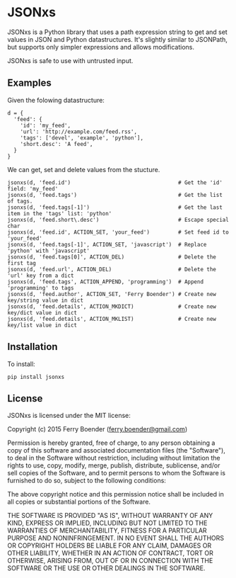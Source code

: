 JSONxs
======

JSONxs is a Python library that uses a path expression string to get and set
values in JSON and Python datastructures. It's slightly similar to JSONPath,
but supports only simpler expressions and allows modifications.

JSONxs is safe to use with untrusted input.

Examples
--------

Given the folowing datastructure:

    d = {
      'feed': {
        'id': 'my_feed',
        'url': 'http://example.com/feed.rss',
        'tags': ['devel', 'example', 'python'],
        'short.desc': 'A feed',
      }
    }

We can get, set and delete values from the stucture.

    jsonxs(d, 'feed.id')                                  # Get the 'id' field: 'my_feed'
    jsonxs(d, 'feed.tags')                                # Get the list of tags.
    jsonxs(d, 'feed.tags[-1]')                            # Get the last item in the 'tags' list: 'python'
    jsonxs(d, 'feed.short\.desc')                         # Escape special char
    jsonxs(d, 'feed.id', ACTION_SET, 'your_feed')         # Set feed id to 'your_feed'
    jsonxs(d, 'feed.tags[-1]', ACTION_SET, 'javascript')  # Replace 'python' with 'javascript'
    jsonxs(d, 'feed.tags[0]', ACTION_DEL)                 # Delete the first tag
    jsonxs(d, 'feed.url', ACTION_DEL)                     # Delete the 'url' key from a dict
    jsonxs(d, 'feed.tags', ACTION_APPEND, 'programming')  # Append 'programming' to tags
    jsonxs(d, 'feed.author', ACTION_SET, 'Ferry Boender') # Create new key/string value in dict 
    jsonxs(d, 'feed.details', ACTION_MKDICT)              # Create new key/dict value in dict
    jsonxs(d, 'feed.details', ACTION_MKLIST)              # Create new key/list value in dict

Installation
------------

To install:

    pip install jsonxs

License
-------

JSONxs is licensed under the MIT license:

Copyright (c) 2015 Ferry Boender (ferry.boender@gmail.com)

Permission is hereby granted, free of charge, to any person obtaining
a copy of this software and associated documentation files (the
"Software"), to deal in the Software without restriction, including
without limitation the rights to use, copy, modify, merge, publish,
distribute, sublicense, and/or sell copies of the Software, and to
permit persons to whom the Software is furnished to do so, subject to
the following conditions:

The above copyright notice and this permission notice shall be
included in all copies or substantial portions of the Software.

THE SOFTWARE IS PROVIDED "AS IS", WITHOUT WARRANTY OF ANY KIND,
EXPRESS OR IMPLIED, INCLUDING BUT NOT LIMITED TO THE WARRANTIES OF
MERCHANTABILITY, FITNESS FOR A PARTICULAR PURPOSE AND
NONINFRINGEMENT. IN NO EVENT SHALL THE AUTHORS OR COPYRIGHT HOLDERS BE
LIABLE FOR ANY CLAIM, DAMAGES OR OTHER LIABILITY, WHETHER IN AN ACTION
OF CONTRACT, TORT OR OTHERWISE, ARISING FROM, OUT OF OR IN CONNECTION
WITH THE SOFTWARE OR THE USE OR OTHER DEALINGS IN THE SOFTWARE.
